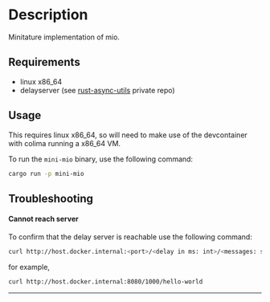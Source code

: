# Description

Minitature implementation of mio.


## Requirements

- linux x86_64
- delayserver (see [rust-async-utils][1] private repo)


## Usage

This requires linux x86_64, so will need to make use of the devcontainer with colima
running a x86_64 VM. 

To run the `mini-mio` binary, use the following command:
```bash
cargo run -p mini-mio
```

## Troubleshooting

#### Cannot reach server

To confirm that the delay server is reachable use the following
command:
```bash
curl http://host.docker.internal:<port>/<delay in ms: int>/<messages: string>
```
for example,
```bash
curl http://host.docker.internal:8080/1000/hello-world
```

---

[1]: https://github.com/johnarumemi/rust-async-utils "Rust Async Utils"
